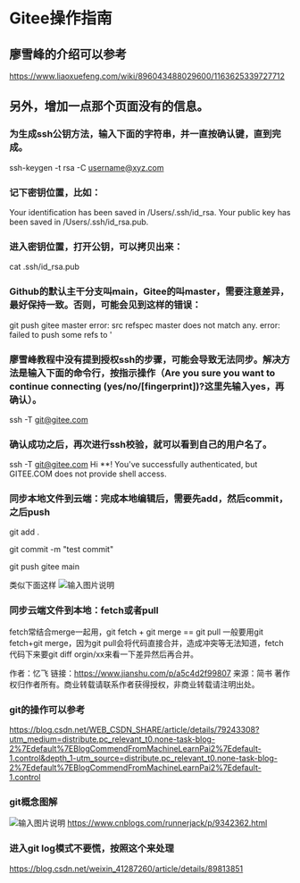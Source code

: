 # Gitee操作指南

## 廖雪峰的介绍可以参考 

https://www.liaoxuefeng.com/wiki/896043488029600/1163625339727712

## 另外，增加一点那个页面没有的信息。

### 为生成ssh公钥方法，输入下面的字符串，并一直按确认键，直到完成。

ssh-keygen -t rsa -C username@xyz.com

### 记下密钥位置，比如：

Your identification has been saved in /Users/.ssh/id_rsa.
Your public key has been saved in /Users/.ssh/id_rsa.pub.

### 进入密钥位置，打开公钥，可以拷贝出来：

cat .ssh/id_rsa.pub

### Github的默认主干分支叫main，Gitee的叫master，需要注意差异，最好保持一致。否则，可能会见到这样的错误：

git push gitee master
error: src refspec master does not match any.
error: failed to push some refs to '

### 廖雪峰教程中没有提到授权ssh的步骤，可能会导致无法同步。解决方法是输入下面的命令行，按指示操作（Are you sure you want to continue connecting (yes/no/[fingerprint])?这里先输入yes，再确认）。

ssh -T git@gitee.com

### 确认成功之后，再次进行ssh校验，就可以看到自己的用户名了。

ssh -T git@gitee.com
Hi **! You've successfully authenticated, but GITEE.COM does not provide shell access.

### 同步本地文件到云端：完成本地编辑后，需要先add，然后commit，之后push

git add .

git commit -m "test commit"

git push gitee main

类似下面这样
![输入图片说明](https://images.gitee.com/uploads/images/2021/0614/161207_1ab2918f_9256245.png "屏幕截图.png")

### 同步云端文件到本地：fetch或者pull
fetch常结合merge一起用，git fetch + git merge == git pull
一般要用git fetch+git merge，因为git pull会将代码直接合并，造成冲突等无法知道，fetch代码下来要git diff orgin/xx来看一下差异然后再合并。

作者：忆飞
链接：https://www.jianshu.com/p/a5c4d2f99807
来源：简书
著作权归作者所有。商业转载请联系作者获得授权，非商业转载请注明出处。
### git的操作可以参考

https://blog.csdn.net/WEB_CSDN_SHARE/article/details/79243308?utm_medium=distribute.pc_relevant_t0.none-task-blog-2%7Edefault%7EBlogCommendFromMachineLearnPai2%7Edefault-1.control&depth_1-utm_source=distribute.pc_relevant_t0.none-task-blog-2%7Edefault%7EBlogCommendFromMachineLearnPai2%7Edefault-1.control

### git概念图解
![输入图片说明](https://images.gitee.com/uploads/images/2021/0614/160923_57905309_9256245.png "屏幕截图.png")
https://www.cnblogs.com/runnerjack/p/9342362.html

### 进入git log模式不要慌，按照这个来处理

https://blog.csdn.net/weixin_41287260/article/details/89813851



